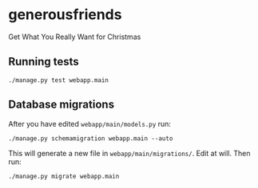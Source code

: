generousfriends
===============

Get What You Really Want for Christmas


Running tests
-------------

    ./manage.py test webapp.main


Database migrations
-------------------

After you have edited `webapp/main/models.py` run:

    ./manage.py schemamigration webapp.main --auto

This will generate a new file in `webapp/main/migrations/`. Edit at
will. Then run:

    ./manage.py migrate webapp.main
